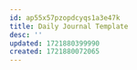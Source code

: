 ```yaml
---
id: ap55x57pzopdcyqs1a3e47k
title: Daily Journal Template
desc: ''
updated: 1721880399990
created: 1721880072065
---
```

